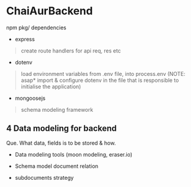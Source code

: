 # ChaiAurBackend

npm pkg/ dependencies

- express

> create route handlers for api req, res etc

- dotenv

> load environment variables from .env file, into process.env (NOTE: asap* import & configure dotenv in the file that is responsible to initialise the application)

- mongoosejs

> schema modeling framework

## 4 Data modeling for backend

Que. What data, fields is to be stored & how.

- Data modeling tools (moon modeling, eraser.io)

- Schema model document relation

- subdocuments strategy

